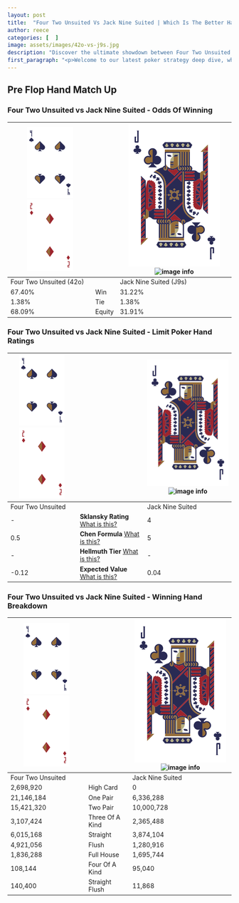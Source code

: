 ```yaml
---
layout: post
title:  "Four Two Unsuited Vs Jack Nine Suited | Which Is The Better Hand In Poker? A Complete Guide"
author: reece
categories: [  ]
image: assets/images/42o-vs-j9s.jpg
description: "Discover the ultimate showdown between Four Two Unsuited and Jack Nine Suited in poker! Uncover the odds, strategies, and scenarios where one hand triumphs over the other. Get ready to up your poker game with this thrilling analysis."
first_paragraph: "<p>Welcome to our latest poker strategy deep dive, where we're pitting two distinct hands against each other in a high-stakes showdown: Four Two Unsuited vs Jack Nine Suited.</p><p>In the dynamic world of poker, every decision counts, and knowing which hand holds the upper hand is key to your success at the table.</p><p>In this article, we'll dissect these two hands, explore the scenarios where one dominates the other, and equip you with the knowledge to make strategic choices that can tip the odds in your favor.</p><p>Get ready to unravel the intriguing dynamics of these poker hands and elevate your game to new heights.</p>"
---
```




[comment]: # (sp0)

## Pre Flop Hand Match Up

<div class="table hand-ratings" markdown="1"> 



### Four Two Unsuited vs Jack Nine Suited - Odds Of Winning


    
| ![image info](assets/images/hand1/4.png) ![image info](assets/images/hand1/2o.png) |  | ![image info](assets/images/hand2/J.png) ![image info](assets/images/hand2/9s.png) |
| -------- | -------- | -------- |
| Four Two Unsuited (42o) |  | Jack Nine Suited (J9s) |
| 67.40% | Win | 31.22% |
| 1.38% | Tie | 1.38% |
| 68.09% | Equity | 31.91% |




[comment]: # (sp1)



### Four Two Unsuited vs Jack Nine Suited - Limit Poker Hand Ratings


    
| ![image info](assets/images/hand1/4.png) ![image info](assets/images/hand1/2o.png) |  | ![image info](assets/images/hand2/J.png) ![image info](assets/images/hand2/9s.png) |
| -------- | -------- | -------- |
| Four Two Unsuited |  | Jack Nine Suited |
| - | **Sklansky Rating** [What is this?](/sklansky-rating-explained) | 4 |
| 0.5 | **Chen Formula** [What is this?](/chen-formula-explained) | 5 |
| - | **Hellmuth Tier** [What is this?](/Hellmuth-tier-explained) | - |
| -0.12 | **Expected Value** [What is this?](/expected-value-explained) | 0.04 |




[comment]: # (sp2)



### Four Two Unsuited vs Jack Nine Suited - Winning Hand Breakdown


    
| ![image info](assets/images/hand1/4.png) ![image info](assets/images/hand1/2o.png) |  | ![image info](assets/images/hand2/J.png) ![image info](assets/images/hand2/9s.png) |
| -------- | -------- | -------- |
| Four Two Unsuited |  | Jack Nine Suited |
| 2,698,920 | High Card | 0 |
| 21,146,184 | One Pair | 6,336,288 |
| 15,421,320 | Two Pair | 10,000,728 |
| 3,107,424 | Three Of A Kind | 2,365,488 |
| 6,015,168 | Straight | 3,874,104 |
| 4,921,056 | Flush | 1,280,916 |
| 1,836,288 | Full House | 1,695,744 |
| 108,144 | Four Of A Kind | 95,040 |
| 140,400 | Straight Flush | 11,868 |




[comment]: # (sp3)



</div>

[comment]: # (sp4)



[comment]: # (sp5)

